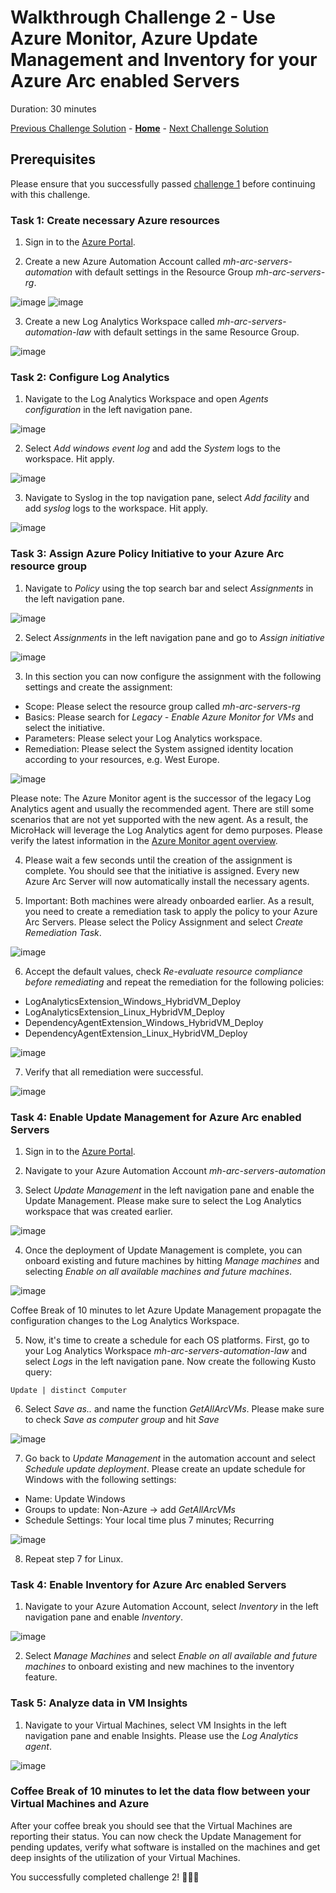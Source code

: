 # Walkthrough Challenge 2 - Use Azure Monitor, Azure Update Management and Inventory for your Azure Arc enabled Servers

Duration: 30 minutes

[Previous Challenge Solution](../challenge-1/solution.md) - **[Home](../../Readme.md)** - [Next Challenge Solution](../challenge-3/solution.md)

## Prerequisites

Please ensure that you successfully passed [challenge 1](../../Readme.md#challenge-1) before continuing with this challenge.

### Task 1: Create necessary Azure resources

1. Sign in to the [Azure Portal](https://portal.azure.com/).

2. Create a new Azure Automation Account called *mh-arc-servers-automation* with default settings in the Resource Group *mh-arc-servers-rg*.

![image](./img/2_CreateAutomationAccount.jpg)
![image](./img/3_CreateAutomationAccount.png)

3. Create a new Log Analytics Workspace called *mh-arc-servers-automation-law* with default settings in the same Resource Group.

![image](./img/5_CreateLAW.jpg)

### Task 2: Configure Log Analytics

1. Navigate to the Log Analytics Workspace and open *Agents configuration* in the left navigation pane.

![image](./img/7_agent_configuration.png)

2. Select *Add windows event log* and add the *System* logs to the workspace. Hit apply.

![image](./img/8_win_system.png)

3. Navigate to Syslog in the top navigation pane, select *Add facility* and add *syslog* logs to the workspace. Hit apply.

![image](./img/9_syslog.png)

### Task 3: Assign Azure Policy Initiative to your Azure Arc resource group

1. Navigate to *Policy* using the top search bar and select *Assignments* in the left navigation pane.

![image](./img/23_azure_policy.png)

2. Select *Assignments* in the left navigation pane and go to *Assign initiative*

![image](./img/24_assignments.png)

3. In this section you can now configure the assignment with the following settings and create the assignment:

- Scope: Please select the resource group called *mh-arc-servers-rg*
- Basics: Please search for *Legacy - Enable Azure Monitor for VMs* and select the initiative.
- Parameters: Please select your Log Analytics workspace. 
- Remediation: Please select the System assigned identity location according to your resources, e.g. West Europe. 

![image](./img/25_basic_settings_initiative.jpg)

Please note: The Azure Monitor agent is the successor of the legacy Log Analytics agent and usually the recommended agent. There are still some scenarios that are not yet supported with the new agent. As a result, the MicroHack will leverage the Log Analytics agent for demo purposes. Please verify the latest information in the [Azure Monitor agent overview](https://learn.microsoft.com/en-us/azure/azure-monitor/agents/agents-overview).

4. Please wait a few seconds until the creation of the assignment is complete. You should see that the initiative is assigned. Every new Azure Arc Server will now automatically install the necessary agents. 

5. Important: Both machines were already onboarded earlier. As a result, you need to create a remediation task to apply the policy to your Azure Arc Servers. Please select the Policy Assignment and select *Create Remediation Task*.

![image](./img/26a_create_remediation_task.jpg)

6. Accept the default values, check *Re-evaluate resource compliance before remediating* and repeat the remediation for the following policies:
 - LogAnalyticsExtension_Windows_HybridVM_Deploy
 - LogAnalyticsExtension_Linux_HybridVM_Deploy
 - DependencyAgentExtension_Windows_HybridVM_Deploy
 - DependencyAgentExtension_Linux_HybridVM_Deploy

![image](./img/26_create_remediation_task.jpg)

7. Verify that all remediation were successful.

![image](./img/28_validate_tasks.jpg)

### Task 4: Enable Update Management for Azure Arc enabled Servers

1. Sign in to the [Azure Portal](https://portal.azure.com/).

2. Navigate to your Azure Automation Account *mh-arc-servers-automation*

3. Select *Update Management* in the left navigation pane and enable the Update Management. Please make sure to select the Log Analytics workspace that was created earlier. 

![image](./img/4_enable_update_mgmt.jpg)

4. Once the deployment of Update Management is complete, you can onboard existing and future machines by hitting *Manage machines* and selecting *Enable on all available machines and future machines*.

![image](./img/5_manage_machines.jpg)

Coffee Break of 10 minutes to let Azure Update Management propagate the configuration changes to the Log Analytics Workspace. 

5. Now, it's time to create a schedule for each OS platforms. First, go to your Log Analytics Workspace *mh-arc-servers-automation-law* and select *Logs* in the left navigation pane. Now create the following Kusto query:

```
Update | distinct Computer
```

6. Select *Save as..* and name the function *GetAllArcVMs*. Please make sure to check *Save as computer group* and hit *Save*

![image](./img/6_create_function.jpg)

7. Go back to *Update Management* in the automation account and select *Schedule update deployment*. Please create an update schedule for Windows with the following settings:

- Name: Update Windows
- Groups to update: Non-Azure -> add *GetAllArcVMs*
- Schedule Settings: Your local time plus 7 minutes; Recurring

![image](./img/7_schedule.png)

8. Repeat step 7 for Linux.

### Task 4: Enable Inventory for Azure Arc enabled Servers

1. Navigate to your Azure Automation Account, select *Inventory* in the left navigation pane and enable *Inventory*.

![image](./img/8_enable_inventory.jpg)

2. Select *Manage Machines* and select *Enable on all available and future machines* to onboard existing and new machines to the inventory feature. 


### Task 5: Analyze data in VM Insights

1. Navigate to your Virtual Machines, select VM Insights in the left navigation pane and enable Insights. Please use the *Log Analytics agent*.

![image](./img/9_Enable_VM_Insights.png)


### Coffee Break of 10 minutes to let the data flow between your Virtual Machines and Azure

After your coffee break you should see that the Virtual Machines are reporting their status. You can now check the Update Management for pending updates, verify what software is installed on the machines and get deep insights of the utilization of your Virtual Machines.

You successfully completed challenge 2! 🚀🚀🚀